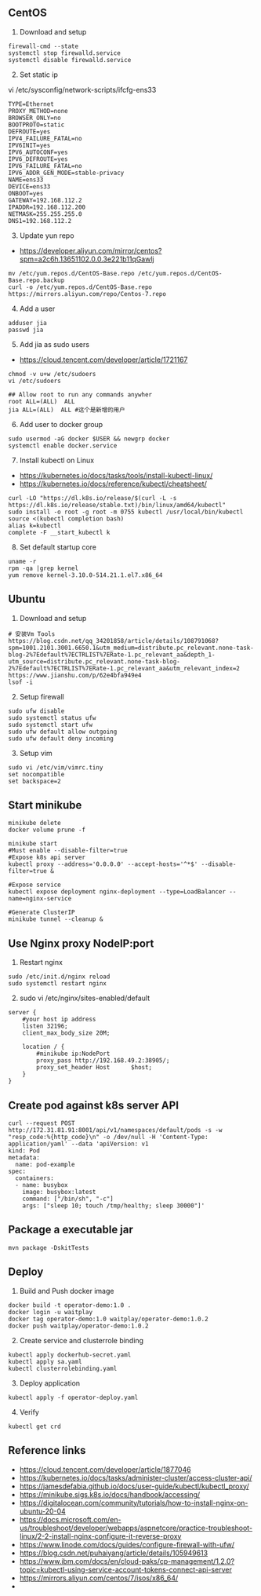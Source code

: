 ## CentOS

1. Download and setup
```
firewall-cmd --state
systemctl stop firewalld.service
systemctl disable firewalld.service
```
2. Set static ip

vi /etc/sysconfig/network-scripts/ifcfg-ens33
```
TYPE=Ethernet
PROXY_METHOD=none
BROWSER_ONLY=no
BOOTPROTO=static
DEFROUTE=yes
IPV4_FAILURE_FATAL=no
IPV6INIT=yes
IPV6_AUTOCONF=yes
IPV6_DEFROUTE=yes
IPV6_FAILURE_FATAL=no
IPV6_ADDR_GEN_MODE=stable-privacy
NAME=ens33
DEVICE=ens33
ONBOOT=yes
GATEWAY=192.168.112.2
IPADDR=192.168.112.200
NETMASK=255.255.255.0
DNS1=192.168.112.2
```

3. Update yun repo
- https://developer.aliyun.com/mirror/centos?spm=a2c6h.13651102.0.0.3e221b11qGawlj
```
mv /etc/yum.repos.d/CentOS-Base.repo /etc/yum.repos.d/CentOS-Base.repo.backup
curl -o /etc/yum.repos.d/CentOS-Base.repo https://mirrors.aliyun.com/repo/Centos-7.repo
```
4. Add a user
```
adduser jia
passwd jia
```
5. Add jia as sudo users
- https://cloud.tencent.com/developer/article/1721167
```
chmod -v u+w /etc/sudoers
vi /etc/sudoers

## Allow root to run any commands anywher 
root ALL=(ALL)  ALL 
jia ALL=(ALL)  ALL #这个是新增的用户
```

6. Add user to docker group
```
sudo usermod -aG docker $USER && newgrp docker
systemctl enable docker.service
```

7. Install kubectl on Linux
- https://kubernetes.io/docs/tasks/tools/install-kubectl-linux/
- https://kubernetes.io/docs/reference/kubectl/cheatsheet/
```
curl -LO "https://dl.k8s.io/release/$(curl -L -s https://dl.k8s.io/release/stable.txt)/bin/linux/amd64/kubectl"
sudo install -o root -g root -m 0755 kubectl /usr/local/bin/kubectl
source <(kubectl completion bash)
alias k=kubectl
complete -F __start_kubectl k
```

8. Set default startup core
```
uname -r
rpm -qa |grep kernel
yum remove kernel-3.10.0-514.21.1.el7.x86_64
```

## Ubuntu

1. Download and setup
```
# 安装Vm Tools
https://blog.csdn.net/qq_34201858/article/details/108791068?spm=1001.2101.3001.6650.1&utm_medium=distribute.pc_relevant.none-task-blog-2%7Edefault%7ECTRLIST%7ERate-1.pc_relevant_aa&depth_1-utm_source=distribute.pc_relevant.none-task-blog-2%7Edefault%7ECTRLIST%7ERate-1.pc_relevant_aa&utm_relevant_index=2
https://www.jianshu.com/p/62e4bfa949e4
lsof -i
```
2. Setup firewall
```
sudo ufw disable
sudo systemctl status ufw
sudo systemctl start ufw
sudo ufw default allow outgoing
sudo ufw default deny incoming
```
3. Setup vim

```
sudo vi /etc/vim/vimrc.tiny
set nocompatible
set backspace=2

```

## Start minikube 
```
minikube delete
docker volume prune -f

minikube start
#Must enable --disable-filter=true
#Expose k8s api server
kubectl proxy --address='0.0.0.0' --accept-hosts='^*$' --disable-filter=true &

#Expose service
kubectl expose deployment nginx-deployment --type=LoadBalancer --name=nginx-service

#Generate ClusterIP
minikube tunnel --cleanup &
```

## Use Nginx proxy NodeIP:port
1. Restart nginx
```
sudo /etc/init.d/nginx reload
sudo systemctl restart nginx
```

2. sudo vi /etc/nginx/sites-enabled/default
```
server {
    #your host ip address
    listen 32196;
    client_max_body_size 20M;
      
    location / {
        #minikube ip:NodePort
        proxy_pass http://192.168.49.2:38905/;
        proxy_set_header Host      $host;
    }
}
```

## Create pod against k8s server API
```
curl --request POST http://172.31.81.91:8001/api/v1/namespaces/default/pods -s -w "resp_code:%{http_code}\n" -o /dev/null -H 'Content-Type: application/yaml' --data 'apiVersion: v1
kind: Pod
metadata:
  name: pod-example
spec:
  containers:
  - name: busybox
    image: busybox:latest
    command: ["/bin/sh", "-c"]
    args: ["sleep 10; touch /tmp/healthy; sleep 30000"]'
```

## Package a executable jar
```
mvn package -DskitTests
```

## Deploy
1. Build and Push docker image
```
docker build -t operator-demo:1.0 .
docker login -u waitplay
docker tag operator-demo:1.0 waitplay/operator-demo:1.0.2
docker push waitplay/operator-demo:1.0.2
```
2. Create service and clusterrole binding
```
kubectl apply dockerhub-secret.yaml
kubectl apply sa.yaml
kubectl clusterrolebinding.yaml
```
3. Deploy application

```
kubectl apply -f operator-deploy.yaml
```
4. Verify

```
kubectl get crd 
```

## Reference links
- https://cloud.tencent.com/developer/article/1877046
- https://kubernetes.io/docs/tasks/administer-cluster/access-cluster-api/
- https://jamesdefabia.github.io/docs/user-guide/kubectl/kubectl_proxy/
- https://minikube.sigs.k8s.io/docs/handbook/accessing/
- https://digitalocean.com/community/tutorials/how-to-install-nginx-on-ubuntu-20-04
- https://docs.microsoft.com/en-us/troubleshoot/developer/webapps/aspnetcore/practice-troubleshoot-linux/2-2-install-nginx-configure-it-reverse-proxy
- https://www.linode.com/docs/guides/configure-firewall-with-ufw/
- https://blog.csdn.net/puhaiyang/article/details/105949613
- https://www.ibm.com/docs/en/cloud-paks/cp-management/1.2.0?topic=kubectl-using-service-account-tokens-connect-api-server
- https://mirrors.aliyun.com/centos/7/isos/x86_64/
- 